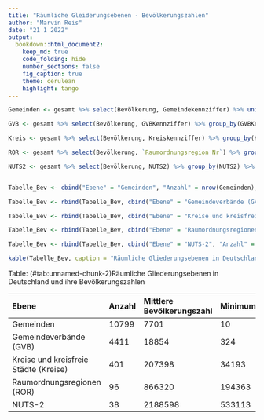 ```yaml
---
title: "Räumliche Gleiderungsebenen - Bevölkerungszahlen"
author: "Marvin Reis"
date: "21 1 2022"
output:
  bookdown::html_document2:
    keep_md: true
    code_folding: hide
    number_sections: false
    fig_caption: true
    theme: cerulean
    highlight: tango
---
```








```r
Gemeinden <- gesamt %>% select(Bevölkerung, Gemeindekennziffer) %>% unique() %>% filter(Bevölkerung > 0)

GVB <- gesamt %>% select(Bevölkerung, GVBKennziffer) %>% group_by(GVBKennziffer) %>% mutate(Bevölkerung = sum(Bevölkerung)) %>% ungroup() %>% unique() %>% filter(Bevölkerung > 0)

Kreis <- gesamt %>% select(Bevölkerung, Kreiskennziffer) %>% group_by(Kreiskennziffer) %>% mutate(Bevölkerung = sum(Bevölkerung)) %>% ungroup() %>% unique() %>% filter(Bevölkerung > 0)

ROR <- gesamt %>% select(Bevölkerung, `Raumordnungsregion Nr`) %>% group_by(`Raumordnungsregion Nr`) %>% mutate(Bevölkerung = sum(Bevölkerung)) %>% ungroup() %>% unique() %>% filter(Bevölkerung > 0)

NUTS2 <- gesamt %>% select(Bevölkerung, NUTS2) %>% group_by(NUTS2) %>% mutate(Bevölkerung = sum(Bevölkerung)) %>% ungroup() %>% unique() %>% filter(Bevölkerung > 0)


Tabelle_Bev <- cbind("Ebene" = "Gemeinden", "Anzahl" = nrow(Gemeinden), "Mittlere Bevölkerungszahl" = round(mean(Gemeinden$Bevölkerung)), "Minimum" = round(min(Gemeinden$Bevölkerung)), "Maximum" = round(max(Gemeinden$Bevölkerung)))

Tabelle_Bev <- rbind(Tabelle_Bev, cbind("Ebene" = "Gemeindeverbände (GVB)", "Anzahl" = nrow(GVB), "Mittlere Bevölkerungszahl" = round(mean(GVB$Bevölkerung)), "Minimum" = round(min(GVB$Bevölkerung)), "Maximum" = round(max(GVB$Bevölkerung))))

Tabelle_Bev <- rbind(Tabelle_Bev, cbind("Ebene" = "Kreise und kreisfreie Städte (Kreise)", "Anzahl" = nrow(Kreis), "Mittlere Bevölkerungszahl" = round(mean(Kreis$Bevölkerung)), "Minimum" = round(min(Kreis$Bevölkerung)), "Maximum" = round(max(Kreis$Bevölkerung))))

Tabelle_Bev <- rbind(Tabelle_Bev, cbind("Ebene" = "Raumordnungsregionen (ROR)", "Anzahl" = nrow(ROR), "Mittlere Bevölkerungszahl" = round(mean(ROR$Bevölkerung)), "Minimum" = round(min(ROR$Bevölkerung)), "Maximum" = round(max(ROR$Bevölkerung))))

Tabelle_Bev <- rbind(Tabelle_Bev, cbind("Ebene" = "NUTS-2", "Anzahl" = nrow(NUTS2), "Mittlere Bevölkerungszahl" = round(mean(NUTS2$Bevölkerung)), "Minimum" = round(min(NUTS2$Bevölkerung)), "Maximum" = round(max(NUTS2$Bevölkerung))))

kable(Tabelle_Bev, caption = "Räumliche Gliederungsebenen in Deutschland und ihre Bevölkerungszahlen")
```



Table: (\#tab:unnamed-chunk-2)Räumliche Gliederungsebenen in Deutschland und ihre Bevölkerungszahlen

|Ebene                                 |Anzahl |Mittlere Bevölkerungszahl |Minimum |Maximum |
|:-------------------------------------|:------|:-------------------------|:-------|:-------|
|Gemeinden                             |10799  |7701                      |10      |3669491 |
|Gemeindeverbände (GVB)                |4411   |18854                     |324     |3669491 |
|Kreise und kreisfreie Städte (Kreise) |401    |207398                    |34193   |3669491 |
|Raumordnungsregionen (ROR)            |96     |866320                    |194363  |3669491 |
|NUTS-2                                |38     |2188598                   |533113  |5207457 |
